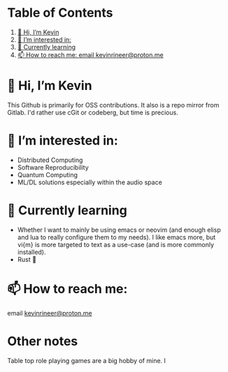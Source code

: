 
# Table of Contents

1.  [👋 Hi, I’m Kevin](#org06135fc)
2.  [👀 I’m interested in:](#org7d87f87)
3.  [🌱 Currently learning](#org11a6bde)
4.  [📫 How to reach me: email kevinrineer@proton.me](#orgd0d761c)


<a id="org06135fc"></a>

# 👋 Hi, I’m Kevin

This Github is primarily for OSS contributions. It also is a repo mirror from Gitlab. I'd rather use cGit or codeberg, but time is precious.


<a id="org7d87f87"></a>

# 👀 I’m interested in:

-   Distributed Computing
-   Software Reproducibility
-   Quantum Computing
-   ML/DL solutions especially within the audio space


<a id="org11a6bde"></a>

# 🌱 Currently learning

-   Whether I want to mainly be using emacs or neovim (and enough elisp and lua to really configure them to my needs). I like emacs more, but vi{m} is more targeted to text as a use-case (and is more commonly installed).
-   Rust 🦀

<a id="orgd0d761c"></a>

# 📫 How to reach me: 

email kevinrineer@proton.me

# Other notes
Table top role playing games are a big hobby of mine. I  

